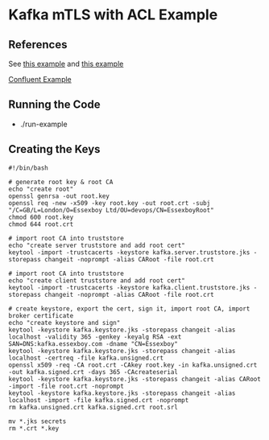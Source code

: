 # Kafka mTLS with ACL Example

## References

See [this example](https://www.vertica.com/docs/9.3.x/HTML/Content/Authoring/KafkaIntegrationGuide/TLS-SSL/KafkaTLS-SSLExamplePart3ConfigureKafka.htm?tocpath=Integrating%20with%20Apache%20Kafka%7CUsing%20TLS%252FSSL%20Encryption%20with%20Kafka%7C_____7) and [this example](https://jaceklaskowski.gitbooks.io/apache-kafka/content/kafka-demo-ssl-authentication.html)

[Confluent Example](https://developer.confluent.io/courses/security/hands-on-setting-up-encryption/)

## Running the Code
* ./run-example

## Creating the Keys

```shell script
#!/bin/bash

# generate root key & root CA
echo "create root"
openssl genrsa -out root.key
openssl req -new -x509 -key root.key -out root.crt -subj "/C=GB/L=London/O=Essexboy Ltd/OU=devops/CN=EssexboyRoot"
chmod 600 root.key
chmod 644 root.crt

# import root CA into truststore
echo "create server truststore and add root cert"
keytool -import -trustcacerts -keystore kafka.server.truststore.jks -storepass changeit -noprompt -alias CARoot -file root.crt

# import root CA into truststore
echo "create client truststore and add root cert"
keytool -import -trustcacerts -keystore kafka.client.truststore.jks -storepass changeit -noprompt -alias CARoot -file root.crt

# create keystore, export the cert, sign it, import root CA, import broker certificate
echo "create keystore and sign"
keytool -keystore kafka.keystore.jks -storepass changeit -alias localhost -validity 365 -genkey -keyalg RSA -ext SAN=DNS:kafka.essexboy.com -dname "CN=Essexboy"
keytool -keystore kafka.keystore.jks -storepass changeit -alias localhost -certreq -file kafka.unsigned.crt
openssl x509 -req -CA root.crt -CAkey root.key -in kafka.unsigned.crt -out kafka.signed.crt -days 365 -CAcreateserial
keytool -keystore kafka.keystore.jks -storepass changeit -alias CARoot -import -file root.crt -noprompt
keytool -keystore kafka.keystore.jks -storepass changeit -alias localhost -import -file kafka.signed.crt -noprompt
rm kafka.unsigned.crt kafka.signed.crt root.srl

mv *.jks secrets
rm *.crt *.key
```
